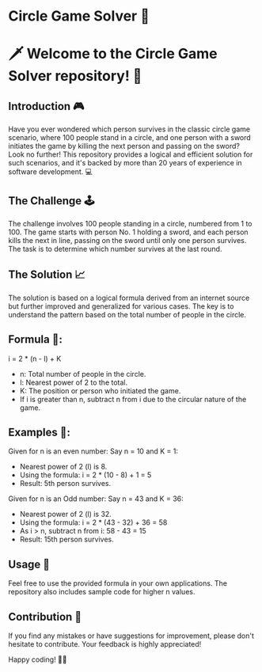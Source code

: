 # Circle Game Solver 🤺

# 🗡️ Welcome to the Circle Game Solver repository! 🔄

## Introduction 🎮

Have you ever wondered which person survives in the classic circle game scenario, where 100 people stand in a circle, and one person with a sword initiates the game by killing the next person and passing on the sword? Look no further! This repository provides a logical and efficient solution for such scenarios, and it's backed by more than 20 years of experience in software development. 💻

## The Challenge 🕹️

The challenge involves 100 people standing in a circle, numbered from 1 to 100. The game starts with person No. 1 holding a sword, and each person kills the next in line, passing on the sword until only one person survives. The task is to determine which number survives at the last round.

## The Solution 📈

The solution is based on a logical formula derived from an internet source but further improved and generalized for various cases. The key is to understand the pattern based on the total number of people in the circle.

## Formula 🧮:
   i = 2 * (n - l) + K
- n: Total number of people in the circle.
- l: Nearest power of 2 to the total.
- K: The position or person who initiated the game.
- If i is greater than n, subtract n from i due to the circular nature of the game.

## Examples 🎲:

Given for n is an even number: Say n = 10 and K = 1:
- Nearest power of 2 (l) is 8.
- Using the formula: i = 2 * (10 - 8) + 1 = 5
- Result: 5th person survives.

Given for n is an Odd number: Say n = 43 and K = 36:
- Nearest power of 2 (l) is 32.
- Using the formula: i = 2 * (43 - 32) + 36 = 58
- As i > n, subtract n from i: 58 - 43 = 15
- Result: 15th person survives.

## Usage 🚀

Feel free to use the provided formula in your own applications. The repository also includes sample code for higher n values.

## Contribution 🤝

If you find any mistakes or have suggestions for improvement, please don't hesitate to contribute. Your feedback is highly appreciated!

Happy coding! 🚀✨
